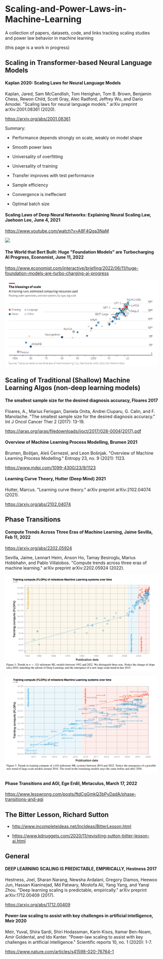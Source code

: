 # Scaling-and-Power-Laws-in-Machine-Learning
A collection of papers, datasets, code, and links tracking scaling studies and power law behavior in machine learning

(this page is a work in progress)

## Scaling in Transformer-based Neural Language Models

#### Kaplan 2020: Scaling Laws for Neural Language Models

Kaplan, Jared, Sam McCandlish, Tom Henighan, Tom B. Brown, Benjamin Chess, Rewon Child, Scott Gray, Alec Radford, Jeffrey Wu, and Dario Amodei. "Scaling laws for neural language models." arXiv preprint arXiv:2001.08361 (2020).

https://arxiv.org/abs/2001.08361
 

Summary: 

* Performance depends strongly on scale, weakly on model shape

* Smooth power laws

* Universality of overfitting

* Universality of training

* Transfer improves with test performance

* Sample efficiency

* Convergence is ineffecient

* Optimal batch size

#### Scaling Laws of Deep Neural Networks: Explaining Neural Scaling Law, Jaehoon Lee, June 4, 2021

https://www.youtube.com/watch?v=A8F4Qga3NaM

![](img/Lee2021_ExplainingNeuralScaling2.png.png)

#### The World that Bert Built: Huge "Foundation Models" are Turbocharging AI Progress, Economist, June 11, 2022

https://www.economist.com/interactive/briefing/2022/06/11/huge-foundation-models-are-turbo-charging-ai-progress

![](img/blessings1.png)

## Scaling of Traditional (Shallow) Machine Learning Algos (non-deep learning models)

#### The smallest sample size for the desired diagnosis accuracy, Floares 2017

Floares, A., Marius Ferisgan, Daniela Onita, Andrei Ciuparu, G. Calin, and F. Manolache. "The smallest sample size for the desired diagnosis accuracy." Int J Oncol Cancer Ther 2 (2017): 13-19.

https://iaras.org/iaras/filedownloads/ijoct/2017/028-0004(2017).pdf

#### Overview of Machine Learning Process Modelling, Brumen 2021

Brumen, Boštjan, Aleš Černezel, and Leon Bošnjak. "Overview of Machine Learning Process Modelling." Entropy 23, no. 9 (2021): 1123.

https://www.mdpi.com/1099-4300/23/9/1123

#### Learning Curve Theory, Hutter (Deep Mind) 2021

Hutter, Marcus. "Learning curve theory." arXiv preprint arXiv:2102.04074 (2021).

https://arxiv.org/abs/2102.04074

## Phase Transitions

#### Compute Trends Across Three Eras of Machine Learning, Jaime Sevilla, Feb 11, 2022

https://arxiv.org/abs/2202.05924

Sevilla, Jaime, Lennart Heim, Anson Ho, Tamay Besiroglu, Marius Hobbhahn, and Pablo Villalobos. "Compute trends across three eras of machine learning." arXiv preprint arXiv:2202.05924 (2022).

![](img/flops0.png)

![](img/flops1.png)


#### Phase Transitions and AGI, Ege Erdil, Metaculus, March 17, 2022

https://www.lesswrong.com/posts/ftdCgGmkQ3bPyDadA/phase-transitions-and-agi

## The Bitter Lesson, Richard Sutton

* http://www.incompleteideas.net/IncIdeas/BitterLesson.html

* https://www.kdnuggets.com/2020/11/revisiting-sutton-bitter-lesson-ai.html

## General

#### DEEP LEARNING SCALING IS PREDICTABLE, EMPIRICALLY, Hestness 2017

Hestness, Joel, Sharan Narang, Newsha Ardalani, Gregory Diamos, Heewoo Jun, Hassan Kianinejad, Md Patwary, Mostofa Ali, Yang Yang, and Yanqi Zhou. "Deep learning scaling is predictable, empirically." arXiv preprint arXiv:1712.00409 (2017).

https://arxiv.org/abs/1712.00409

#### Power-law scaling to assist with key challenges in artificial intelligence, Meir 2020

Meir, Yuval, Shira Sardi, Shiri Hodassman, Karin Kisos, Itamar Ben-Noam, Amir Goldental, and Ido Kanter. "Power-law scaling to assist with key challenges in artificial intelligence." Scientific reports 10, no. 1 (2020): 1-7.

https://www.nature.com/articles/s41598-020-76764-1
